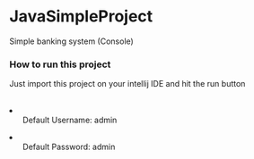 # JavaSimpleProject
Simple banking system (Console)
<h3>How to run this project</h3>
<p>Just import this project on your intellij IDE and hit the run button</p>
</br>
<li><ul>Default Username: admin</ul></li>
<li><ul>Default Password: admin</ul></li>
